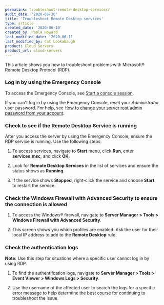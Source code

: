 ```yaml
---
permalink: troubleshoot-remote-desktop-services/
audit_date: '2020-06-30'
title: 'Troubleshoot Remote Desktop services'
type: article
created_date: '2020-06-10'
created_by: Paola Howard
last_modified_date: '2020-06-11'
last_modified_by: Cat Lookabaugh
product: Cloud Servers
product_url: cloud-servers
---
```


This article shows you how to troubleshoot problems with Microsoft&reg; Remote Desktop Protocol (RDP).

### Log in by using the Emergency Console

To access the Emergency Console, see [Start a console session](/support/how-to/start-a-console-session/).

If you can't log in by using the Emergency Console, reset your *Administrator* user password. For help, see
[How to change your server root admin password from your account](/support/how-to/how-to-change-your-server-rootadmin-password-from-your-account/).

### Check to see if the Remote Desktop Service is running

After you access the server by using the Emergency Console, ensure the RDP service is running. Use the following steps:

1. To access services, navigate to **Start** menu, click **Run**, enter **services.msc**, and click **OK**.

2. Look for **Remote Desktop Services** in the list of services and ensure the status shows as **Running**.

3. If the service shows **Stopped**, right-click the service and choose **Start** to restart the service.

### Check the Windows Firewall with Advanced Security to ensure the connection is allowed

1. To access the Windows&reg; firewall, navigate to **Server Manager > Tools > Windows Firewall with Advanced Security**.

2. This screen shows you which profiles are enabled. Ask the user for their local IP address to add to the
   **Remote Desktop** rule.

### Check the authentication logs

**Note:** Use this step for situations where a specific user cannot log in by using RDP.

1. To find the authentifcation logs, navigate to **Server Manager > Tools > Event Viewer > Windows Logs > Security**.

2. Use the username of the affected user to search the logs for a specific error message to help determine
   the best course for continuing to troubleshoot the issue.
